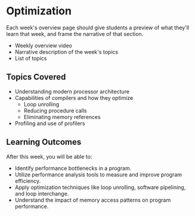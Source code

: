 # Optimization

Each week's overview page should give students a preview of what they'll learn
that week, and frame the narrative of that section.

- Weekly overview video
- Narrative description of the week's topics
- List of topics

## Topics Covered

- Understanding modern processor architecture
- Capabilities of compilers and how they optimize
  - Loop unrolling
  - Reducing procedure calls
  - Eliminating memory references
- Profiling and use of profilers

## Learning Outcomes

After this week, you will be able to:

- Identify performance bottlenecks in a program.
- Utilize performance analysis tools to measure and improve program efficiency.
- Apply optimization techniques like loop unrolling, software pipelining, and loop interchange.
- Understand the impact of memory access patterns on program performance.
